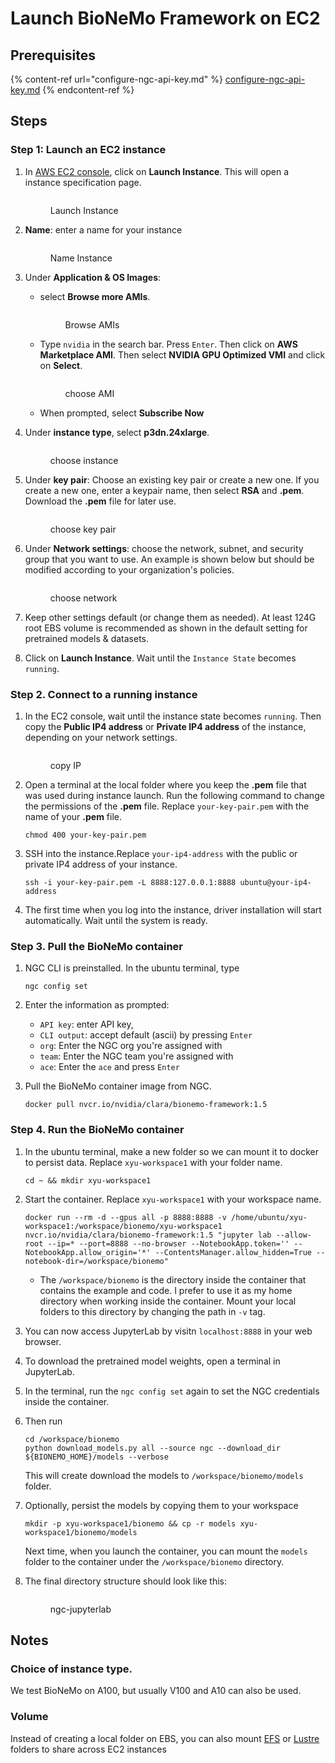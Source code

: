 # Launch BioNeMo Framework on EC2

## Prerequisites

{% content-ref url="configure-ngc-api-key.md" %}
[configure-ngc-api-key.md](configure-ngc-api-key.md)
{% endcontent-ref %}

## Steps

### Step 1: Launch an EC2 instance

1.  In [AWS EC2 console](https://us-east-1.console.aws.amazon.com/ec2/home?region=us-east-1), click on **Launch Instance**. This will open a instance specification page.

    <figure><img src="../.gitbook/assets/images/ec2-launch-instance.jpg" alt=""><figcaption><p>Launch Instance</p></figcaption></figure>
2.  **Name**: enter a name for your instance

    <figure><img src="../.gitbook/assets/images/ec2-name-instance.jpg" alt=""><figcaption><p>Name Instance</p></figcaption></figure>
3. Under **Application & OS Images**:
   *   select **Browse more AMIs**.

       <figure><img src="../.gitbook/assets/images/ec2-browse-ami.jpg" alt=""><figcaption><p>Browse AMIs</p></figcaption></figure>
   *   Type `nvidia` in the search bar. Press `Enter`. Then click on **AWS Marketplace AMI**. Then select **NVIDIA GPU Optimized VMI** and click on **Select**.

       <figure><img src="../.gitbook/assets/images/ec2-choose-ami.jpg" alt=""><figcaption><p>choose AMI</p></figcaption></figure>
   * When prompted, select **Subscribe Now**
4.  Under **instance type**, select **p3dn.24xlarge**.

    <figure><img src="../.gitbook/assets/images/ec2-choose-instance.jpg" alt=""><figcaption><p>choose instance</p></figcaption></figure>
5.  Under **key pair**: Choose an existing key pair or create a new one. If you create a new one, enter a keypair name, then select **RSA** and **.pem**. Download the **.pem** file for later use.

    <figure><img src="../.gitbook/assets/images/ec2-keypairs.jpg" alt=""><figcaption><p>choose key pair</p></figcaption></figure>
6.  Under **Network settings**: choose the network, subnet, and security group that you want to use. An example is shown below but should be modified according to your organization's policies.

    <figure><img src="../.gitbook/assets/images/ec2-network-settings.jpg" alt=""><figcaption><p>choose network</p></figcaption></figure>
7. Keep other settings default (or change them as needed). At least 124G root EBS volume is recommended as shown in the default setting for pretrained models & datasets.
8. Click on **Launch Instance**. Wait until the `Instance State` becomes `running`.

### Step 2. Connect to a running instance

1.  In the EC2 console, wait until the instance state becomes `running`. Then copy the **Public IP4 address** or **Private IP4 address** of the instance, depending on your network settings.

    <figure><img src="../.gitbook/assets/images/ec2-copy-ip.jpg" alt=""><figcaption><p>copy IP</p></figcaption></figure>
2.  Open a terminal at the local folder where you keep the **.pem** file that was used during instance launch. Run the following command to change the permissions of the **.pem** file. Replace `your-key-pair.pem` with the name of your **.pem** file.

    ```shell
    chmod 400 your-key-pair.pem
    ```
3.  SSH into the instance.Replace `your-ip4-address` with the public or private IP4 address of your instance.

    ```shell
    ssh -i your-key-pair.pem -L 8888:127.0.0.1:8888 ubuntu@your-ip4-address
    ```
4. The first time when you log into the instance, driver installation will start automatically. Wait until the system is ready.

### Step 3. Pull the BioNeMo container

1.  NGC CLI is preinstalled. In the ubuntu terminal, type

    ```shell
    ngc config set
    ```
2. Enter the information as prompted:
   * `API key`: enter API key,
   * `CLI output`: accept default (ascii) by pressing `Enter`
   * `org`: Enter the NGC org you're assigned with
   * `team`: Enter the NGC team you're assigned with
   * `ace`: Enter the `ace` and press `Enter`
3.  Pull the BioNeMo container image from NGC.

    ```shell
    docker pull nvcr.io/nvidia/clara/bionemo-framework:1.5
    ```

### Step 4. Run the BioNeMo container

1.  In the ubuntu terminal, make a new folder so we can mount it to docker to persist data. Replace `xyu-workspace1` with your folder name.

    ```shell
    cd ~ && mkdir xyu-workspace1
    ```
2.  Start the container. Replace `xyu-workspace1` with your workspace name.

    ```shell
    docker run --rm -d --gpus all -p 8888:8888 -v /home/ubuntu/xyu-workspace1:/workspace/bionemo/xyu-workspace1 nvcr.io/nvidia/clara/bionemo-framework:1.5 "jupyter lab --allow-root --ip=* --port=8888 --no-browser --NotebookApp.token='' --NotebookApp.allow_origin='*' --ContentsManager.allow_hidden=True --notebook-dir=/workspace/bionemo"
    ```

    * The `/workspace/bionemo` is the directory inside the container that contains the example and code. I prefer to use it as my home directory when working inside the container. Mount your local folders to this directory by changing the path in `-v` tag.
3. You can now access JupyterLab by visitn `localhost:8888` in your web browser.
4. To download the pretrained model weights, open a terminal in JupyterLab.
5. In the terminal, run the `ngc config set` again to set the NGC credentials inside the container.
6.  Then run

    ```shell
    cd /workspace/bionemo
    python download_models.py all --source ngc --download_dir ${BIONEMO_HOME}/models --verbose
    ```

    This will create download the models to `/workspace/bionemo/models` folder.
7.  Optionally, persist the models by copying them to your workspace

    ```shell
    mkdir -p xyu-workspace1/bionemo && cp -r models xyu-workspace1/bionemo/models
    ```

    Next time, when you launch the container, you can mount the `models` folder to the container under the `/workspace/bionemo` directory.
8.  The final directory structure should look like this:

    <figure><img src="../.gitbook/assets/images/ngc-jupyterlab.jpg" alt=""><figcaption><p>ngc-jupyterlab</p></figcaption></figure>

## Notes

### Choice of instance type.

We test BioNeMo on A100, but usually V100 and A10 can also be used.

### Volume

Instead of creating a local folder on EBS, you can also mount [EFS](https://aws.amazon.com/efs/) or [Lustre](https://aws.amazon.com/fsx/lustre/) folders to share across EC2 instances
